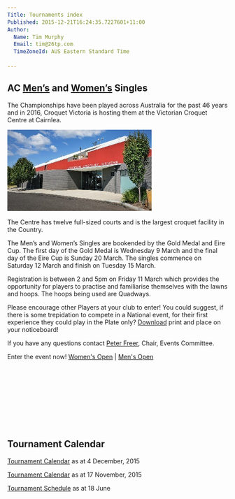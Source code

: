 ```yaml
---
Title: Tournaments index
Published: 2015-12-21T16:24:35.7227601+11:00
Author:
  Name: Tim Murphy
  Email: tim@26tp.com
  TimeZoneId: AUS Eastern Standard Time

---
```

## AC [Men’s](/tournaments/2016/ac/mens-open) and [Women’s](/tournaments/2016/ac/womens-open) Singles

The Championships have been played across Australia for the past 46 years and in 2016, Croquet Victoria is hosting them at the Victorian Croquet Centre at Cairnlea.

 <img src="/victorian-croquet-centre-front-entrance.jpg" alt="Victorian Croquet Centre" title="Victorian Croquet Centre, Cairnlea"/>

The Centre has twelve full-sized courts and is the largest croquet facility in the Country.

The Men’s and Women’s Singles are bookended by the Gold Medal and Eire Cup.  The first day of the Gold Medal is Wednesday 9 March and the final day of the Eire Cup is Sunday 20 March.  The singles commence on Saturday 12 March and finish on Tuesday 15 March.

Registration is between 2 and 5pm on Friday 11 March which provides the opportunity for players to practise and familiarise themselves with the lawns and hoops.  The hoops being used are Quadways.

Please encourage other Players at your club to enter!  You could suggest, if there is some trepidation to compete in a National event, for their first experience they could play in the Plate only?  [Download](/ac-mens-womens-open-2015.pdf) print and place on your noticeboard!

If you have any questions contact [Peter Freer](mailto:events@croquet-australia.com.au), Chair, Events Committee.

Enter the event now! <a href="womens-open" >Women's Open</a> | <a href="mens-open">Men's Open</a>

<br />
<br />
<br />
<br />
<br />
<br />
<br />
<br />

## Tournament Calendar

[Tournament Calendar](/2015-2019-aca-tournament-program-as-at-4-december.pdf) as at 4 December, 2015

[Tournament Calendar](/2015-2019-aca-tournament-calendar-as-at-17-nov-2015.pdf) as at 17 November, 2015

[Tournament Schedule](/2015-2019-aca-tournament-program-as-at-18-june-2015-2-.pdf) as at 18 June